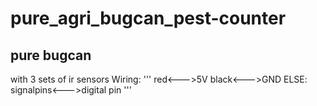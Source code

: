 # pure_agri_bugcan_pest-counter

## pure bugcan
with 3 sets of ir sensors
Wiring:
'''
red<--->5V
black<--->GND
ELSE:
signalpins<--->digital pin
'''
